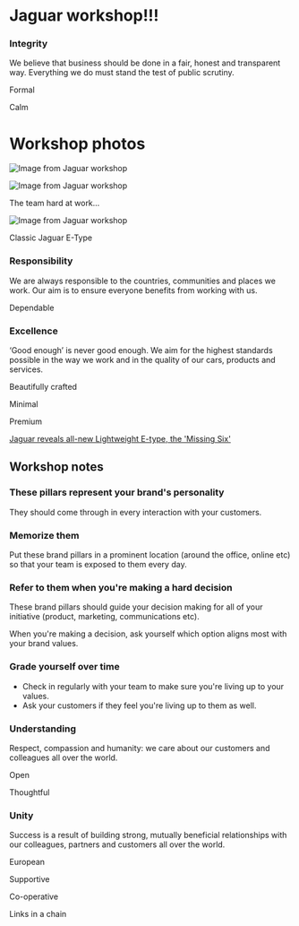 # Jaguar workshop!!!

### Integrity

We believe that business should be done in a fair, honest and transparent way. Everything we do must stand the test of public scrutiny.

Formal

Calm

# Workshop photos

![Image from Jaguar workshop](https://media.milanote.com/1D8Hls13XDr12d-vuboU-large.jpeg)

![Image from Jaguar workshop](https://media.milanote.com/1D8Hle13XDr12c-h0JTH-large.jpeg)

The team hard at work...

![Image from Jaguar workshop](https://media.milanote.com/1D8I2j00P0Bc0P-LLrjV-large.jpeg)

Classic Jaguar E-Type

### Responsibility

We are always responsible to the countries, communities and places we work. Our aim is to ensure everyone benefits from working with us.

Dependable

### Excellence

‘Good enough’ is never good enough. We aim for the highest standards possible in the way we work and in the quality of our cars, products and services.

Beautifully crafted

Minimal

Premium

[Jaguar reveals all-new Lightweight E-type, the 'Missing Six'](https://www.youtube.com/watch?v=cwrfMrWB9w4)

## Workshop notes

### These pillars represent your brand's personality

They should come through in every interaction with your customers.

### Memorize them

Put these brand pillars in a prominent location (around the office, online etc) so that your team is exposed to them every day.

### Refer to them when you're making a hard decision

These brand pillars should guide your decision making for all of your initiative (product, marketing, communications etc).

When you're making a decision, ask yourself which option aligns most with your brand values.

### Grade yourself over time

- Check in regularly with your team to make sure you're living up to your values.
- Ask your customers if they feel you're living up to them as well.

### Understanding

Respect, compassion and humanity: we care about our customers and colleagues all over the world.

Open

Thoughtful

### Unity

Success is a result of building strong, mutually beneficial relationships with our colleagues, partners and customers all over the world.

European

Supportive

Co-operative

Links in a chain
